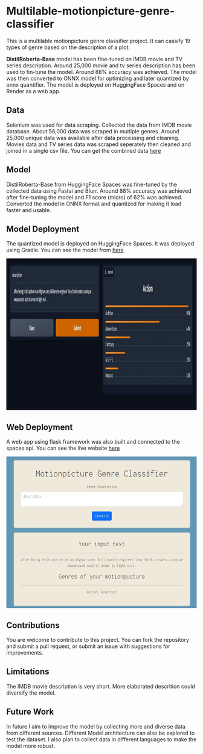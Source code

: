 # Multilable-motionpicture-genre-classifier
This is a multilable motionpicture genre classifier project. It can cassify 19 types of genre based on the description of a plot.

**DistilRoberta-Base** model has been fine-tuned on IMDB movie and TV series description. Around 25,000 movie and tv series description has been used to fin-tune the model. Around 88% accuracy was achieved. The model was then converted to ONNX model for optimizing and later quantized by onnx quantifier. The model is deployed on HuggingFace Spaces and on Render as a web app.

## Data
Selenium was used for data scraping. Collected the data from IMDB movie database. About 56,000 data was scraped in multiple genres. Around 25,000 unique data was available after data processing and cleaning. Movies data and TV series data was scraped seperately then cleaned and joined in a single csv file. You can get the combined data [here](https://github.com/sheikhDeep/multilable-motionpicture-genre-classifier/blob/main/data/movies_and_tvseries.csv)

## Model
DistilRoberta-Base from HuggingFace Spaces was fine-tuned by the collected data using Fastai and Blurr. Around 88% accuracy was achieved after fine-tuning the model and F1 score (micro) of 62% was achieved. Converted the model in ONNX format and quantized for making it load faster and usable.

## Model Deployment
The quantized model is deployed on HuggingFace Spaces. It was deployed using Gradle. You can see the model from [here](https://huggingface.co/spaces/sheikhDeep/multilabel-motionpicture-plot-genre-classifier)

<img src = "images/huggingface.JPG" width="900" height="400"> 

## Web Deployment
A web app using flask framework was also built and connected to the spaces api. You can see the live website [here](https://multilable-motionpicture-genre-classifier.onrender.com)

<img src = "images/web.JPG" width="900" height="400"> 

## Contributions
You are welcome to contribute to this project. You can fork the repository and submit a pull request, or submit an issue with suggestions for improvements.

## Limitations
The IMDB movie description is very short. More elaborated descrition could diversify the model.

## Future Work
In future I aim to improve the model by collecting more and diverse data from different sources. Different Model architecture can also be explored to test the dataset. I also plan to collect data in different languages to make the model more robust.
